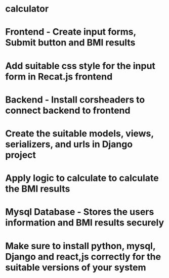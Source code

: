 # calculator

# Frontend - Create input forms, Submit button and BMI results 


# Add suitable css style for the input form in Recat.js frontend


# Backend - Install corsheaders to connect backend to frontend 


# Create the suitable models, views, serializers, and urls in Django project


# Apply logic to calculate to calculate the BMI results


# Mysql Database - Stores the users information and BMI results securely


# Make sure to install python, mysql, Django and react,js correctly for the suitable versions of your system

